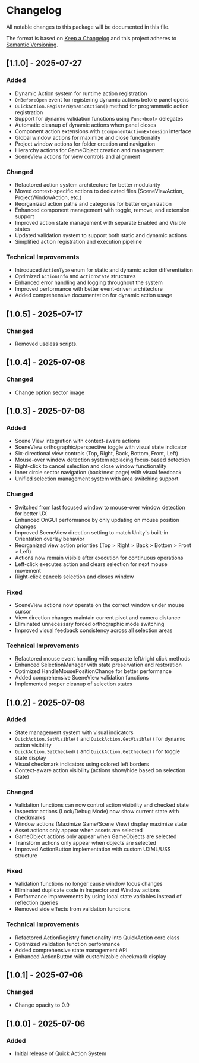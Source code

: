 # Changelog
All notable changes to this package will be documented in this file.

The format is based on [Keep a Changelog](http://keepachangelog.com/en/1.0.0/)
and this project adheres to [Semantic Versioning](http://semver.org/spec/v2.0.0.html).

## [1.1.0] - 2025-07-27
### Added
- Dynamic Action system for runtime action registration
- `OnBeforeOpen` event for registering dynamic actions before panel opens
- `QuickAction.RegisterDynamicAction()` method for programmatic action registration
- Support for dynamic validation functions using `Func<bool>` delegates
- Automatic cleanup of dynamic actions when panel closes
- Component action extensions with `IComponentActionExtension` interface
- Global window actions for maximize and close functionality
- Project window actions for folder creation and navigation
- Hierarchy actions for GameObject creation and management
- SceneView actions for view controls and alignment

### Changed
- Refactored action system architecture for better modularity
- Moved context-specific actions to dedicated files (SceneViewAction, ProjectWindowAction, etc.)
- Reorganized action paths and categories for better organization
- Enhanced component management with toggle, remove, and extension support
- Improved action state management with separate Enabled and Visible states
- Updated validation system to support both static and dynamic actions
- Simplified action registration and execution pipeline

### Technical Improvements
- Introduced `ActionType` enum for static and dynamic action differentiation
- Optimized `ActionInfo` and `ActionState` structures
- Enhanced error handling and logging throughout the system
- Improved performance with better event-driven architecture
- Added comprehensive documentation for dynamic action usage

## [1.0.5] - 2025-07-17
### Changed
- Removed useless scripts.

## [1.0.4] - 2025-07-08
### Changed
- Change option sector image

## [1.0.3] - 2025-07-08
### Added
- Scene View integration with context-aware actions
- SceneView orthographic/perspective toggle with visual state indicator
- Six-directional view controls (Top, Right, Back, Bottom, Front, Left) 
- Mouse-over window detection system replacing focus-based detection
- Right-click to cancel selection and close window functionality
- Inner circle sector navigation (back/next page) with visual feedback
- Unified selection management system with area switching support

### Changed
- Switched from last focused window to mouse-over window detection for better UX
- Enhanced OnGUI performance by only updating on mouse position changes
- Improved SceneView direction setting to match Unity's built-in Orientation overlay behavior
- Reorganized view action priorities (Top > Right > Back > Bottom > Front > Left)
- Actions now remain visible after execution for continuous operations
- Left-click executes action and clears selection for next mouse movement
- Right-click cancels selection and closes window

### Fixed
- SceneView actions now operate on the correct window under mouse cursor
- View direction changes maintain current pivot and camera distance
- Eliminated unnecessary forced orthographic mode switching
- Improved visual feedback consistency across all selection areas

### Technical Improvements
- Refactored mouse event handling with separate left/right click methods
- Enhanced SelectionManager with state preservation and restoration
- Optimized HandleMousePositionChange for better performance
- Added comprehensive SceneView validation functions
- Implemented proper cleanup of selection states

## [1.0.2] - 2025-07-08
### Added
- State management system with visual indicators
- `QuickAction.SetVisible()` and `QuickAction.GetVisible()` for dynamic action visibility
- `QuickAction.SetChecked()` and `QuickAction.GetChecked()` for toggle state display
- Visual checkmark indicators using colored left borders
- Context-aware action visibility (actions show/hide based on selection state)

### Changed
- Validation functions can now control action visibility and checked state
- Inspector actions (Lock/Debug Mode) now show current state with checkmarks
- Window actions (Maximize Game/Scene View) display maximize state
- Asset actions only appear when assets are selected
- GameObject actions only appear when GameObjects are selected
- Transform actions only appear when objects are selected
- Improved ActionButton implementation with custom UXML/USS structure

### Fixed
- Validation functions no longer cause window focus changes
- Eliminated duplicate code in Inspector and Window actions
- Performance improvements by using local state variables instead of reflection queries
- Removed side effects from validation functions

### Technical Improvements
- Refactored ActionRegistry functionality into QuickAction core class
- Optimized validation function performance
- Added comprehensive state management API
- Enhanced ActionButton with customizable checkmark display

## [1.0.1] - 2025-07-06
### Changed
- Change opacity to 0.9

## [1.0.0] - 2025-07-06
### Added
- Initial release of Quick Action System
